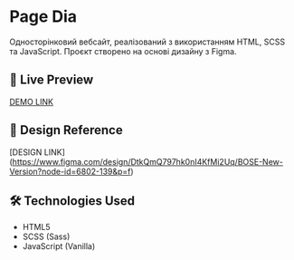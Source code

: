 # Page Dia

Односторінковий вебсайт, реалізований з використанням HTML, SCSS та JavaScript. Проєкт створено на основі дизайну з Figma.

## 🔗 Live Preview  
[DEMO LINK](https://vladkugot.github.io/page_bose_new/)

## 🎨 Design Reference  
[DESIGN LINK] (https://www.figma.com/design/DtkQmQ797hk0nI4KfMi2Uq/BOSE-New-Version?node-id=6802-139&p=f)

## 🛠 Technologies Used  
- HTML5  
- SCSS (Sass)  
- JavaScript (Vanilla)
